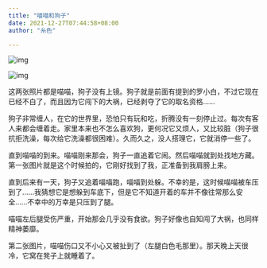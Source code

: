 ```yaml
---
title: "喵喵和狗子"
date: 2021-12-27T07:44:58+08:00
author: "糸色"

---
```


![img](https://cdn.jsdelivr.net/gh/lzxqaq/jsdelivr@master/image/2021-12-27/mm1.jpg)

![img](https://cdn.jsdelivr.net/gh/lzxqaq/jsdelivr@master/image/2021-12-27/mm2.png)

这两张照片都是喵喵，狗子没有上镜。狗子就是前面有提到的罗小白，不过它现在已经不白了，而且因为它闯下的大祸，已经剥夺了它的取名资格……

狗子非常缠人，在它的世界里，恐怕只有玩和吃，折腾没有一刻停止过。每次有客人来都会缠着走。家里本来也不怎么喜欢狗，更何况它又烦人，又比较脏（狗子很抗拒洗澡，每次给它洗澡都很困难）。久而久之，没人搭理它，它就消停一些了。

直到喵喵的到来。喵喵刚来那会，狗子一直追着它闹。然后喵喵就到处找地方藏。第一张图片就是这个时候拍的，它刚好找到了我，正准备到我肩膀上来。

直到后来有一天，狗子又追着喵喵跑，喵喵到处躲。不幸的是，这时候喵喵被车压到了……我猜想它是想躲到车底下，但是它不知道开着的车并不像往常那么安全……不幸中的万幸是只压到了腿。

喵喵左后腿受伤严重，开始那会几乎没有食欲。狗子好像也自知闯了大祸，也同样精神萎靡。

第二张图片，喵喵伤口又不小心又被扯到了（左腿白色毛那里）。那天晚上天很冷，它窝在凳子上就睡着了。

